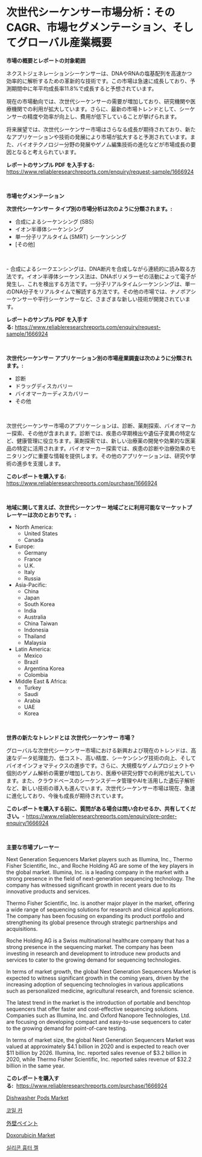 <p><h1>次世代シーケンサー市場分析：そのCAGR、市場セグメンテーション、そしてグローバル産業概要</h1></p><p><strong>市場の概要とレポートの対象範囲</strong></p>
<p><p>ネクストジェネレーションシーケンサーは、DNAやRNAの塩基配列を高速かつ効率的に解析するための革新的な技術です。この市場は急速に成長しており、予測期間中に年平均成長率11.8%で成長すると予想されています。</p><p>現在の市場動向では、次世代シーケンサーの需要が増加しており、研究機関や医療機関での利用が拡大しています。さらに、最新の市場トレンドとして、シーケンサーの精度や効率が向上し、費用が低下していることが挙げられます。</p><p>将来展望では、次世代シーケンサー市場はさらなる成長が期待されており、新たなアプリケーションや技術の発展により市場が拡大すると予測されています。また、バイオテクノロジー分野の発展やゲノム編集技術の進化などが市場成長の要因となると考えられています。</p></p>
<p><strong>レポートのサンプル PDF を入手する:</strong> <a href="https://www.reliableresearchreports.com/enquiry/request-sample/1666924">https://www.reliableresearchreports.com/enquiry/request-sample/1666924</a></p>
<p>&nbsp;</p>
<p><strong>市場セグメンテーション</strong></p>
<p><strong>次世代シーケンサー タイプ別の市場分析は次のように分類されます。:</strong></p>
<p><ul><li>合成によるシーケンシング (SBS)</li><li>イオン半導体シーケンシング</li><li>単一分子リアルタイム (SMRT) シーケンシング</li><li>[その他]</li></ul></p>
<p>&nbsp;</p>
<p><p>- 合成によるシークエンシングは、DNA断片を合成しながら連続的に読み取る方法です。イオン半導体シーケンス法は、DNAポリメラーゼの活動によって電子が発生し、これを検出する方法です。一分子リアルタイムシーケンシングは、単一のDNA分子をリアルタイムで解読する方法です。その他の市場では、ナノポアシーケンサーや平行シーケンサーなど、さまざまな新しい技術が開発されています。</p></p>
<p><strong>レポートのサンプル PDF を入手する:</strong>&nbsp;<a href="https://www.reliableresearchreports.com/enquiry/request-sample/1666924">https://www.reliableresearchreports.com/enquiry/request-sample/1666924</a></p>
<p>&nbsp;</p>
<p><strong> 次世代シーケンサー アプリケーション別の市場産業調査は次のように分類されます。:</strong></p>
<p><ul><li>診断</li><li>ドラッグディスカバリー</li><li>バイオマーカーディスカバリー</li><li>その他</li></ul></p>
<p>&nbsp;</p>
<p><p>次世代シーケンサー市場のアプリケーションは、診断、薬剤探索、バイオマーカー探索、その他が含まれます。診断では、疾患の早期検出や遺伝子変異の特定など、健康管理に役立ちます。薬剤探索では、新しい治療薬の開発や効果的な医薬品の特定に活用されます。バイオマーカー探索では、疾患の診断や治療効果のモニタリングに重要な情報を提供します。その他のアプリケーションは、研究や学術の進歩を支援します。</p></p>
<p><strong>このレポートを購入する:</strong>&nbsp; <a href="https://www.reliableresearchreports.com/purchase/1666924">https://www.reliableresearchreports.com/purchase/1666924</a></p>
<p>&nbsp;</p>
<p><strong>地域に関して言えば、次世代シーケンサー 地域ごとに利用可能なマーケットプレーヤーは次のとおりです。:</strong></p>
<p><ul>
    <li>
        North America:
        <ul>
            <li>United States</li>
            <li>Canada</li>
        </ul>
    </li>
    <li>
        Europe:
        <ul>
            <li>Germany</li>
            <li>France</li>
            <li>U.K.</li>
            <li>Italy</li>
            <li>Russia</li>
        </ul>
    </li>
    <li>
        Asia-Pacific:
        <ul>
            <li>China</li>
            <li>Japan</li>
            <li>South Korea</li>
            <li>India</li>
            <li>Australia</li>
            <li>China Taiwan</li>
            <li>Indonesia</li>
            <li>Thailand</li>
            <li>Malaysia</li>
        </ul>
    </li>
    <li>
        Latin America:
        <ul>
            <li>Mexico</li>
            <li>Brazil</li>
            <li>Argentina Korea</li>
            <li>Colombia</li>
        </ul>
    </li>
    <li>
        Middle East & Africa:
        <ul>
            <li>Turkey</li>
            <li>Saudi</li>
            <li>Arabia</li>
            <li>UAE</li>
            <li>Korea</li>
        </ul>
    </li>
    </ul></p>
<p>&nbsp;</p>
<p><strong>世界の新たなトレンドとは 次世代シーケンサー 市場？</strong></p>
<p><p>グローバルな次世代シーケンサー市場における新興および現在のトレンドは、高速なデータ処理能力、低コスト、高い精度、シーケンシング技術の向上、そしてバイオインフォマティクスの進歩です。さらに、大規模なゲノムプロジェクトや個別のゲノム解析の需要が増加しており、医療や研究分野での利用が拡大しています。また、クラウドベースのシーケンスデータ管理やAIを活用した遺伝子解析など、新しい技術の導入も進んでいます。次世代シーケンサー市場は現在、急速に進化しており、今後も成長が期待されています。</p></p>
<p><strong>このレポートを購入する前に、質問がある場合は問い合わせるか、共有してください。</strong>- <a href="https://www.reliableresearchreports.com/enquiry/pre-order-enquiry/1666924">https://www.reliableresearchreports.com/enquiry/pre-order-enquiry/1666924</a></p>
<p>&nbsp;</p>
<p><strong>主要な市場プレーヤー</strong></p>
<p><p>Next Generation Sequencers Market players such as Illumina, Inc., Thermo Fisher Scientific, Inc., and Roche Holding AG are some of the key players in the global market. Illumina, Inc. is a leading company in the market with a strong presence in the field of next-generation sequencing technology. The company has witnessed significant growth in recent years due to its innovative products and services.</p><p>Thermo Fisher Scientific, Inc. is another major player in the market, offering a wide range of sequencing solutions for research and clinical applications. The company has been focusing on expanding its product portfolio and strengthening its global presence through strategic partnerships and acquisitions.</p><p>Roche Holding AG is a Swiss multinational healthcare company that has a strong presence in the sequencing market. The company has been investing in research and development to introduce new products and services to cater to the growing demand for sequencing technologies.</p><p>In terms of market growth, the global Next Generation Sequencers Market is expected to witness significant growth in the coming years, driven by the increasing adoption of sequencing technologies in various applications such as personalized medicine, agricultural research, and forensic science.</p><p>The latest trend in the market is the introduction of portable and benchtop sequencers that offer faster and cost-effective sequencing solutions. Companies such as Illumina, Inc. and Oxford Nanopore Technologies, Ltd. are focusing on developing compact and easy-to-use sequencers to cater to the growing demand for point-of-care testing.</p><p>In terms of market size, the global Next Generation Sequencers Market was valued at approximately $4.1 billion in 2020 and is expected to reach over $11 billion by 2026. Illumina, Inc. reported sales revenue of $3.2 billion in 2020, while Thermo Fisher Scientific, Inc. reported sales revenue of $32.2 billion in the same year.</p></p>
<p><strong>このレポートを購入する:</strong>&nbsp;&nbsp;<a href="https://www.reliableresearchreports.com/purchase/1666924">https://www.reliableresearchreports.com/purchase/1666924</a></p>
<p><p><a href="https://www.linkedin.com/pulse/dishwasher-pods-market-research-report-provides-thorough-industry-isvdc?trackingId=YI9cbOeGMG9C4zJVGt%2FZMg%3D%3D">Dishwasher Pods Market</a></p><p><a href="https://github.com/CorEmtymerich56566/Market-Research-Report-List-1/blob/main/260255313442.md">코일 카</a></p><p><a href="https://medium.com/@jeannesawayn2023/%E5%A4%96%E5%A3%81%E5%A1%97%E6%96%99%E5%B8%82%E5%A0%B4-%E7%A8%AE%E9%A1%9E-%E7%94%A8%E9%80%94-%E5%9C%B0%E7%90%86%E3%81%AB%E3%82%88%E3%82%8B%E5%8C%85%E6%8B%AC%E7%9A%84%E8%A9%95%E4%BE%A1-af1af0f4bbaf">外壁ペイント</a></p><p><a href="https://www.linkedin.com/pulse/doxorubicin-market-insights-players-forecast-till-2031-iris-sight-vvcxc?trackingId=vCIlMBbM38cnzm7Bs4xIeQ%3D%3D">Doxorubicin Market</a></p><p><a href="https://github.com/GabrielBlanda5656/Market-Research-Report-List-1/blob/main/404622013441.md">실리콘 흉터 젤</a></p></p>